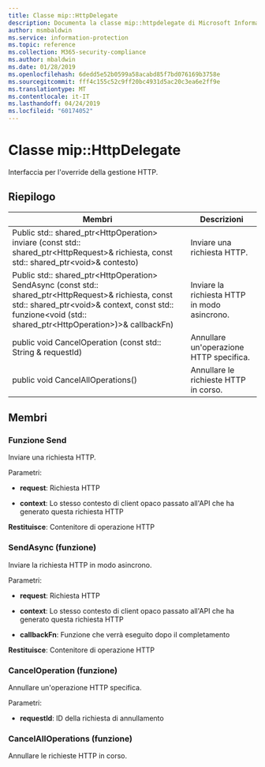 ```yaml
---
title: Classe mip::HttpDelegate
description: Documenta la classe mip::httpdelegate di Microsoft Information Protection (MIP) SDK.
author: msmbaldwin
ms.service: information-protection
ms.topic: reference
ms.collection: M365-security-compliance
ms.author: mbaldwin
ms.date: 01/28/2019
ms.openlocfilehash: 6dedd5e52b0599a58acabd85f7bd076169b3758e
ms.sourcegitcommit: fff4c155c52c9ff20bc4931d5ac20c3ea6e2ff9e
ms.translationtype: MT
ms.contentlocale: it-IT
ms.lasthandoff: 04/24/2019
ms.locfileid: "60174052"
---
```

# <a name="class-miphttpdelegate"></a>Classe mip::HttpDelegate 
Interfaccia per l'override della gestione HTTP.
  
## <a name="summary"></a>Riepilogo
 Membri                        | Descrizioni                                
--------------------------------|---------------------------------------------
Public std:: shared_ptr\<HttpOperation\> inviare (const std:: shared_ptr\<HttpRequest\>& richiesta, const std:: shared_ptr\<void\>& contesto)  |  Inviare una richiesta HTTP.
Public std:: shared_ptr\<HttpOperation\> SendAsync (const std:: shared_ptr\<HttpRequest\>& richiesta, const std:: shared_ptr\<void\>& context, const std:: funzione\<void (std:: shared_ptr\<HttpOperation\>)\>& callbackFn)  |  Inviare la richiesta HTTP in modo asincrono.
public void CancelOperation (const std:: String & requestId)  |  Annullare un'operazione HTTP specifica.
public void CancelAllOperations()  |  Annullare le richieste HTTP in corso.
  
## <a name="members"></a>Membri
  
### <a name="send-function"></a>Funzione Send
Inviare una richiesta HTTP.

Parametri:  
* **request**: Richiesta HTTP 


* **context**: Lo stesso contesto di client opaco passato all'API che ha generato questa richiesta HTTP



  
**Restituisce**: Contenitore di operazione HTTP
  
### <a name="sendasync-function"></a>SendAsync (funzione)
Inviare la richiesta HTTP in modo asincrono.

Parametri:  
* **request**: Richiesta HTTP 


* **context**: Lo stesso contesto di client opaco passato all'API che ha generato questa richiesta HTTP 


* **callbackFn**: Funzione che verrà eseguito dopo il completamento



  
**Restituisce**: Contenitore di operazione HTTP
  
### <a name="canceloperation-function"></a>CancelOperation (funzione)
Annullare un'operazione HTTP specifica.

Parametri:  
* **requestId**: ID della richiesta di annullamento


  
### <a name="cancelalloperations-function"></a>CancelAllOperations (funzione)
Annullare le richieste HTTP in corso.